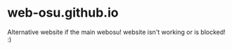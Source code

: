 # web-osu.github.io
Alternative website if the main webosu! website isn't working or is blocked! :)
